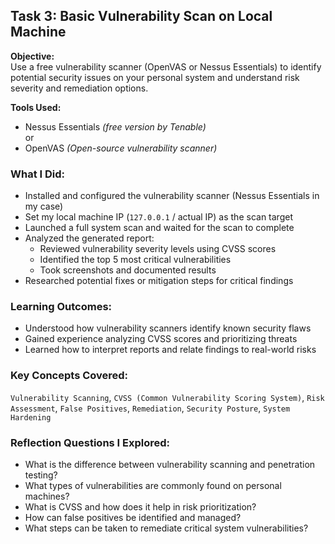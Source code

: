 ## Task 3: Basic Vulnerability Scan on Local Machine

**Objective:**  
Use a free vulnerability scanner (OpenVAS or Nessus Essentials) to identify potential security issues on your personal system and understand risk severity and remediation options.

**Tools Used:**  
- Nessus Essentials *(free version by Tenable)*  
  or  
- OpenVAS *(Open-source vulnerability scanner)*

### What I Did:
- Installed and configured the vulnerability scanner (Nessus Essentials in my case)
- Set my local machine IP (`127.0.0.1` / actual IP) as the scan target
- Launched a full system scan and waited for the scan to complete
- Analyzed the generated report:
  - Reviewed vulnerability severity levels using CVSS scores
  - Identified the top 5 most critical vulnerabilities
  - Took screenshots and documented results
- Researched potential fixes or mitigation steps for critical findings

### Learning Outcomes:
- Understood how vulnerability scanners identify known security flaws
- Gained experience analyzing CVSS scores and prioritizing threats
- Learned how to interpret reports and relate findings to real-world risks

### Key Concepts Covered:
`Vulnerability Scanning`, `CVSS (Common Vulnerability Scoring System)`, `Risk Assessment`, `False Positives`, `Remediation`, `Security Posture`, `System Hardening`

### Reflection Questions I Explored:
- What is the difference between vulnerability scanning and penetration testing?
- What types of vulnerabilities are commonly found on personal machines?
- What is CVSS and how does it help in risk prioritization?
- How can false positives be identified and managed?
- What steps can be taken to remediate critical system vulnerabilities?
